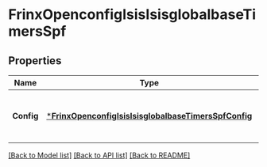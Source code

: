 # FrinxOpenconfigIsisIsisglobalbaseTimersSpf

## Properties
Name | Type | Description | Notes
------------ | ------------- | ------------- | -------------
**Config** | [***FrinxOpenconfigIsisIsisglobalbaseTimersSpfConfig**](frinx.openconfig.isis.isisglobalbase.timers.spf.Config.md) | Optional[This container defines ISIS SPF timers configuration.] REF:Optional.empty | [optional] [default to null]

[[Back to Model list]](../README.md#documentation-for-models) [[Back to API list]](../README.md#documentation-for-api-endpoints) [[Back to README]](../README.md)


